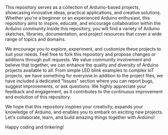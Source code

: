 This repository serves as a collection of Arduino-based projects, showcasing innovative ideas, practical applications, and creative solutions. Whether you're a beginner or an experienced Arduino enthusiast, this repository aims to inspire, educate, and encourage collaboration within the Arduino community.Inside this repository, you will find a variety of Arduino sketches, libraries, documentation, and project resources that cover a wide range of topics and domains.

We encourage you to explore, experiment, and customize these projects to suit your needs. Feel free to fork this repository and propose changes or additions through pull requests. We value community involvement and believe that together, we can enhance the quality and diversity of Arduino projects available to all.
From simple LED blink examples to complex IoT projects, we have something for everyone.In addition to the project files, we have included a dedicated "Issues" section where you can report bugs, suggest improvements, or ask questions. We highly appreciate your feedback and engagement, as it contributes to the continuous improvement and evolution of this repository.

We hope that this repository inspires your creativity, expands your knowledge of Arduino, and enables you to embark on exciting new projects. Let's collaborate, learn, and build amazing things together with Arduino!

Happy coding and tinkering!
